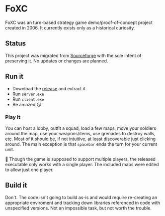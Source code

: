 # FoXC

FoXC was an turn-based strategy game demo/proof-of-concept project created in 2006.  It currently exists only as a historical curiosity.

## Status

This project was migrated from [Sourceforge](https://sourceforge.net/projects/foxc/) with the sole intent of preserving it.  No updates or changes are planned.

## Run it

* Download the [release](https://github.com/blazeroni/foxc/releases/download/v0.1/foxc_0_1.zip) and extract it
* Run `server.exe`
* Run `client.exe`
* Be amazed :smirk:

### Play it

You can host a lobby, outfit a squad, load a few maps, move your soldiers around the map, use your weapons/items, use grenades to destroy walls, etc.  Most of it should be, if not intuitive, at least discoverable just clicking around.  The main exception is that `spacebar` ends the turn for your current unit.

:bug: Though the game is supposed to support multiple players, the released executable only works with a single player.  The included maps were edited to allow just one player.

## Build it

Don't.  The code isn't going to build as-is and would require re-creating an appropriate enviroment and tracking down libraries referenced in code with unspecified versions.  Not an impossible task, but not worth the trouble.
